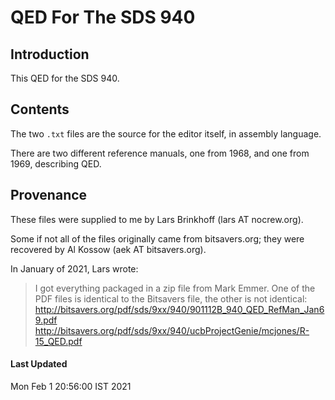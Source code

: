 # QED For The SDS 940

## Introduction

This QED for the SDS 940.

## Contents

The two `.txt` files are the source for the editor itself, in
assembly language.

There are two different reference manuals, one from 1968, and one
from 1969, describing QED.

## Provenance

These files were supplied to me by Lars Brinkhoff (lars AT nocrew.org).

Some if not all of the files originally came from bitsavers.org; they were
recovered by Al Kossow (aek AT bitsavers.org).

In January of 2021, Lars wrote:

> I got everything packaged in a zip file from Mark Emmer.  One of the
> PDF files is identical to the Bitsavers file, the other is not identical:
> http://bitsavers.org/pdf/sds/9xx/940/901112B_940_QED_RefMan_Jan69.pdf
> http://bitsavers.org/pdf/sds/9xx/940/ucbProjectGenie/mcjones/R-15_QED.pdf

#### Last Updated

Mon Feb  1 20:56:00 IST 2021
